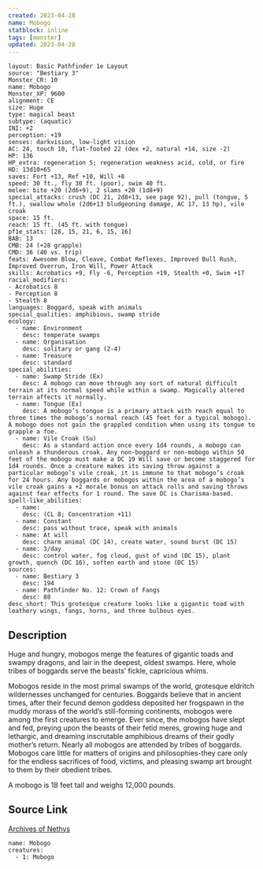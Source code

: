 ```yaml
---
created: 2023-04-28
name: Mobogo
statblock: inline
tags: [monster]
updated: 2023-04-28
---
```

```statblock
layout: Basic Pathfinder 1e Layout
source: "Bestiary 3"
Monster_CR: 10
name: Mobogo
Monster_XP: 9600
alignment: CE
size: Huge
type: magical beast
subtype: (aquatic)
INI: +2
perception: +19
senses: darkvision, low-light vision
AC: 24, touch 10, flat-footed 22 (dex +2, natural +14, size -2)
HP: 136
HP_extra: regeneration 5; regeneration weakness acid, cold, or fire
HD: 13d10+65
saves: Fort +13, Ref +10, Will +8
speed: 30 ft., fly 30 ft. (poor), swim 40 ft.
melee: bite +20 (2d6+9), 2 slams +20 (1d8+9)
special_attacks: crush (DC 21, 2d8+13, see page 92), pull (tongue, 5 ft.), swallow whole (2d6+13 bludgeoning damage, AC 17, 13 hp), vile croak
space: 15 ft.
reach: 15 ft. (45 ft. with tongue)
pf1e_stats: [28, 15, 21, 6, 15, 16]
BAB: 13
CMB: 24 (+28 grapple)
CMD: 36 (40 vs. trip)
feats: Awesome Blow, Cleave, Combat Reflexes, Improved Bull Rush, Improved Overrun, Iron Will, Power Attack
skills: Acrobatics +9, Fly -6, Perception +19, Stealth +0, Swim +17
racial_modifiers:
- Acrobatics 8
- Perception 8
- Stealth 8
languages: Boggard, speak with animals
special_qualities: amphibious, swamp stride
ecology:
  - name: Environment
    desc: temperate swamps
  - name: Organisation
    desc: solitary or gang (2-4)
  - name: Treasure
    desc: standard
special_abilities:
  - name: Swamp Stride (Ex)
    desc: A mobogo can move through any sort of natural difficult terrain at its normal speed while within a swamp. Magically altered terrain affects it normally.
  - name: Tongue (Ex)
    desc: A mobogo’s tongue is a primary attack with reach equal to three times the mobogo’s normal reach (45 feet for a typical mobogo). A mobogo does not gain the grappled condition when using its tongue to grapple a foe.
  - name: Vile Croak (Su)
    desc: As a standard action once every 1d4 rounds, a mobogo can unleash a thunderous croak. Any non-boggard or non-mobogo within 50 feet of the mobogo must make a DC 19 Will save or become staggered for 1d4 rounds. Once a creature makes its saving throw against a particular mobogo’s vile croak, it is immune to that mobogo’s croak for 24 hours. Any boggards or mobogos within the area of a mobogo’s vile croak gains a +2 morale bonus on attack rolls and saving throws against fear effects for 1 round. The save DC is Charisma-based.
spell-like_abilities:
  - name:
    desc: (CL 8; Concentration +11)
  - name: Constant
    desc: pass without trace, speak with animals
  - name: At will
    desc: charm animal (DC 14), create water, sound burst (DC 15)
  - name: 3/day
    desc: control water, fog cloud, gust of wind (DC 15), plant growth, quench (DC 16), soften earth and stone (DC 15)
sources:
  - name: Bestiary 3
    desc: 194
  - name: Pathfinder No. 12: Crown of Fangs
    desc: 88
desc_short: This grotesque creature looks like a gigantic toad with leathery wings, fangs, horns, and three bulbous eyes.
```
## Description
Huge and hungry, mobogos merge the features of gigantic toads and swampy dragons, and lair in the deepest, oldest swamps. Here, whole tribes of boggards serve the beasts’ fickle, capricious whims.

Mobogos reside in the most primal swamps of the world, grotesque eldritch wildernesses unchanged for centuries. Boggards believe that in ancient times, after their fecund demon goddess deposited her frogspawn in the muddy morass of the world’s still-forming continents, mobogos were among the first creatures to emerge. Ever since, the mobogos have slept and fed, preying upon the beasts of their fetid meres, growing huge and lethargic, and dreaming inscrutable amphibious dreams of their godly mother’s return. Nearly all mobogos are attended by tribes of boggards. Mobogos care little for matters of origins and philosophies-they care only for the endless sacrifices of food, victims, and pleasing swamp art brought to them by their obedient tribes.

A mobogo is 18 feet tall and weighs 12,000 pounds.
## Source Link
[Archives of Nethys](https://aonprd.com/MonsterDisplay.aspx?ItemName=Mobogo)
```encounter-table
name: Mobogo
creatures:
  - 1: Mobogo
```
